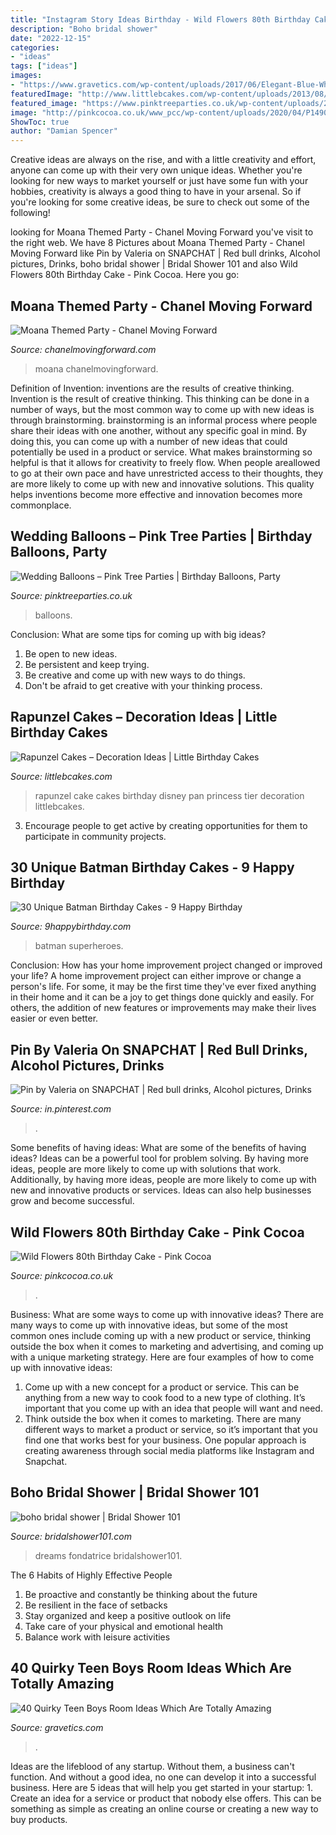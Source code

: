 ```yaml
---
title: "Instagram Story Ideas Birthday - Wild Flowers 80th Birthday Cake"
description: "Boho bridal shower"
date: "2022-12-15"
categories:
- "ideas"
tags: ["ideas"]
images:
- "https://www.gravetics.com/wp-content/uploads/2017/06/Elegant-Blue-White-Room-Decor-768x768.jpg"
featuredImage: "http://www.littlebcakes.com/wp-content/uploads/2013/08/Rapunzel-Cake-Pan.jpg"
featured_image: "https://www.pinktreeparties.co.uk/wp-content/uploads/2018/05/IMG_20170916_182740_191.jpg"
image: "http://pinkcocoa.co.uk/www_pcc/wp-content/uploads/2020/04/P1490833a.jpg"
ShowToc: true
author: "Damian Spencer"
---
```



Creative ideas are always on the rise, and with a little creativity and effort, anyone can come up with their very own unique ideas. Whether you're looking for new ways to market yourself or just have some fun with your hobbies, creativity is always a good thing to have in your arsenal. So if you're looking for some creative ideas, be sure to check out some of the following!

	

		
looking for Moana Themed Party - Chanel Moving Forward you've visit to the right web. We have 8 Pictures about Moana Themed Party - Chanel Moving Forward like Pin by Valeria on SNAPCHAT | Red bull drinks, Alcohol pictures, Drinks, boho bridal shower | Bridal Shower 101 and also Wild Flowers 80th Birthday Cake - Pink Cocoa. Here you go:
		
    
## Moana Themed Party - Chanel Moving Forward

<img loading=lazy src="https://chanelmovingforward.com/wp-content/uploads/2017/05/wsi-imageoptim-moana-punch.jpg" onerror="this.onerror=null;this.src='https://tse4.mm.bing.net/th?id=OIP.c5P2UzIsIUlQCOIQ45LwxQHaLL&amp;pid=15.1';" alt="Moana Themed Party - Chanel Moving Forward">

_Source: chanelmovingforward.com_

>moana chanelmovingforward. 

	

Definition of Invention: inventions are the results of creative thinking.
Invention is the result of creative thinking. This thinking can be done in a number of ways, but the most common way to come up with new ideas is through brainstorming. brainstorming is an informal process where people share their ideas with one another, without any specific goal in mind. By doing this, you can come up with a number of new ideas that could potentially be used in a product or service.
What makes brainstorming so helpful is that it allows for creativity to freely flow. When people areallowed to go at their own pace and have unrestricted access to their thoughts, they are more likely to come up with new and innovative solutions. This quality helps inventions become more effective and innovation becomes more commonplace.

    
## Wedding Balloons – Pink Tree Parties | Birthday Balloons, Party

<img loading=lazy src="https://www.pinktreeparties.co.uk/wp-content/uploads/2018/05/IMG_20170916_182740_191.jpg" onerror="this.onerror=null;this.src='https://tse3.mm.bing.net/th?id=OIP.XsH1dtg6mte4DRqizdzZyQHaHa&amp;pid=15.1';" alt="Wedding Balloons – Pink Tree Parties | Birthday Balloons, Party">

_Source: pinktreeparties.co.uk_

>balloons. 

	

Conclusion: What are some tips for coming up with big ideas?
1. Be open to new ideas.
2. Be persistent and keep trying.
3. Be creative and come up with new ways to do things.
4. Don't be afraid to get creative with your thinking process.

    
## Rapunzel Cakes – Decoration Ideas | Little Birthday Cakes

<img loading=lazy src="http://www.littlebcakes.com/wp-content/uploads/2013/08/Rapunzel-Cake-Pan.jpg" onerror="this.onerror=null;this.src='https://tse4.mm.bing.net/th?id=OIP.tqgWB2Q-8wN5bo5QcUhSjQHaKI&amp;pid=15.1';" alt="Rapunzel Cakes – Decoration Ideas | Little Birthday Cakes">

_Source: littlebcakes.com_

>rapunzel cake cakes birthday disney pan princess tier decoration littlebcakes. 

	

3. Encourage people to get active by creating opportunities for them to participate in community projects. 

    
## 30 Unique Batman Birthday Cakes - 9 Happy Birthday

<img loading=lazy src="https://www.9happybirthday.com/wp-content/uploads/2017/08/special-batman-cakes-640x707.jpg" onerror="this.onerror=null;this.src='https://tse4.mm.bing.net/th?id=OIP.MP6542DpVf_QltKgOz6rSgHaIL&amp;pid=15.1';" alt="30 Unique Batman Birthday Cakes - 9 Happy Birthday">

_Source: 9happybirthday.com_

>batman superheroes. 

	

Conclusion: How has your home improvement project changed or improved your life?
A home improvement project can either improve or change a person's life. For some, it may be the first time they've ever fixed anything in their home and it can be a joy to get things done quickly and easily. For others, the addition of new features or improvements may make their lives easier or even better.

    
## Pin By Valeria On SNAPCHAT | Red Bull Drinks, Alcohol Pictures, Drinks

<img loading=lazy src="https://i.pinimg.com/736x/e3/3a/c2/e33ac2898fbeb542231c67df3918ee8c.jpg" onerror="this.onerror=null;this.src='https://tse2.mm.bing.net/th?id=OIP.c9pUtBJdr4fZY4uSMCrDlwHaNL&amp;pid=15.1';" alt="Pin by Valeria on SNAPCHAT | Red bull drinks, Alcohol pictures, Drinks">

_Source: in.pinterest.com_

>. 

	

Some benefits of having ideas: What are some of the benefits of having ideas?
Ideas can be a powerful tool for problem solving. By having more ideas, people are more likely to come up with solutions that work. Additionally, by having more ideas, people are more likely to come up with new and innovative products or services. Ideas can also help businesses grow and become successful.

    
## Wild Flowers 80th Birthday Cake - Pink Cocoa

<img loading=lazy src="http://pinkcocoa.co.uk/www_pcc/wp-content/uploads/2020/04/P1490833a.jpg" onerror="this.onerror=null;this.src='https://tse2.mm.bing.net/th?id=OIP.Lng9yvhOcj3KYNxzV4gyzgHaJ-&amp;pid=15.1';" alt="Wild Flowers 80th Birthday Cake - Pink Cocoa">

_Source: pinkcocoa.co.uk_

>. 

	

Business: What are some ways to come up with innovative ideas?
There are many ways to come up with innovative ideas, but some of the most common ones include coming up with a new product or service, thinking outside the box when it comes to marketing and advertising, and coming up with a unique marketing strategy. Here are four examples of how to come up with innovative ideas: 
1. Come up with a new concept for a product or service. This can be anything from a new way to cook food to a new type of clothing. It’s important that you come up with an idea that people will want and need. 
2. Think outside the box when it comes to marketing. There are many different ways to market a product or service, so it’s important that you find one that works best for your business. One popular approach is creating awareness through social media platforms like Instagram and Snapchat.

    
## Boho Bridal Shower | Bridal Shower 101

<img loading=lazy src="https://bridalshower101.com/wp-content/uploads/2021/03/boho-bridal-shower-600x900.png" onerror="this.onerror=null;this.src='https://tse2.mm.bing.net/th?id=OIP.0l-QlXue_ojez4mHWFcy1QHaLH&amp;pid=15.1';" alt="boho bridal shower | Bridal Shower 101">

_Source: bridalshower101.com_

>dreams fondatrice bridalshower101. 

	

The 6 Habits of Highly Effective People
1. Be proactive and constantly be thinking about the future 
2. Be resilient in the face of setbacks 
3. Stay organized and keep a positive outlook on life 
4. Take care of your physical and emotional health 
5. Balance work with leisure activities 

    
## 40 Quirky Teen Boys Room Ideas Which Are Totally Amazing

<img loading=lazy src="https://www.gravetics.com/wp-content/uploads/2017/06/Elegant-Blue-White-Room-Decor-768x768.jpg" onerror="this.onerror=null;this.src='https://tse1.mm.bing.net/th?id=OIP.f3j9tJBloOlK1EiCJHvI9wHaHa&amp;pid=15.1';" alt="40 Quirky Teen Boys Room Ideas Which Are Totally Amazing">

_Source: gravetics.com_

>. 

	

Ideas are the lifeblood of any startup. Without them, a business can't function. And without a good idea, no one can develop it into a successful business. Here are 5 ideas that will help you get started in your startup: 1. Create an idea for a service or product that nobody else offers. This can be something as simple as creating an online course or creating a new way to buy products. 
